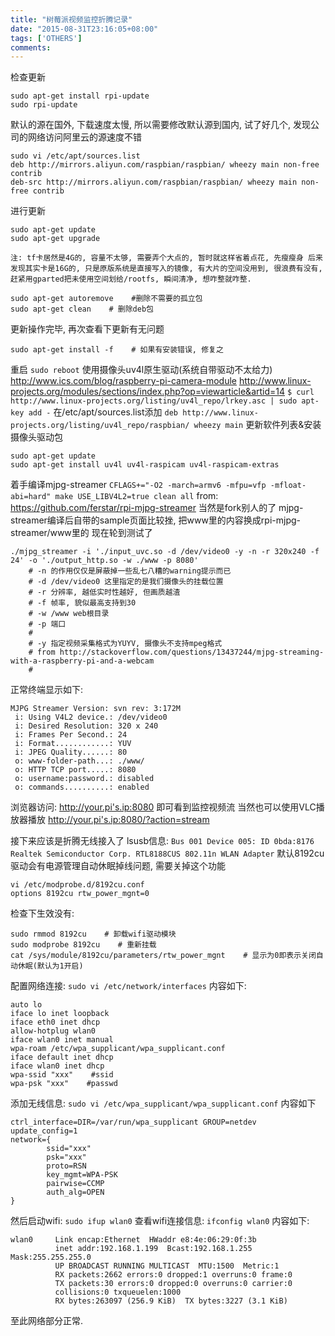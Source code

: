 ```yaml
---
title: "树莓派视频监控折腾记录"
date: "2015-08-31T23:16:05+08:00"
tags: ['OTHERS']
comments: 
---
```


检查更新
```
sudo apt-get install rpi-update
sudo rpi-update
```
默认的源在国外, 下载速度太慢, 所以需要修改默认源到国内, 试了好几个, 发现公司的网络访问阿里云的源速度不错
```
sudo vi /etc/apt/sources.list
deb http://mirrors.aliyun.com/raspbian/raspbian/ wheezy main non-free contrib
deb-src http://mirrors.aliyun.com/raspbian/raspbian/ wheezy main non-free contrib
```
进行更新
```
sudo apt-get update
sudo apt-get upgrade
```

<!--more-->

`注: tf卡居然是4G的, 容量不太够, 需要弄个大点的, 暂时就这样省着点花, 先瘦瘦身
后来发现其实卡是16G的, 只是原版系统是直接写入的镜像, 有大片的空间没用到, 很浪费有没有, 赶紧用gparted把未使用空间划给/rootfs, 瞬间清净, 想咋整就咋整.`
```
sudo apt-get autoremove    #删除不需要的孤立包
sudo apt-get clean    # 删除deb包
```
更新操作完毕, 再次查看下更新有无问题
```
sudo apt-get install -f    # 如果有安装错误, 修复之
```
重启
`sudo reboot`
使用摄像头uv4l原生驱动(系统自带驱动不太给力)
http://www.ics.com/blog/raspberry-pi-camera-module
http://www.linux-projects.org/modules/sections/index.php?op=viewarticle&artid=14
`$ curl http://www.linux-projects.org/listing/uv4l_repo/lrkey.asc | sudo apt-key add -`
在/etc/apt/sources.list添加
`deb http://www.linux-projects.org/listing/uv4l_repo/raspbian/ wheezy main`
更新软件列表&安装摄像头驱动包
```
sudo apt-get update
sudo apt-get install uv4l uv4l-raspicam uv4l-raspicam-extras
```
着手编译mjpg-streamer
`CFLAGS+="-O2 -march=armv6 -mfpu=vfp -mfloat-abi=hard" make USE_LIBV4L2=true clean all`
from: https://github.com/ferstar/rpi-mjpg-streamer 当然是fork别人的了
mjpg-streamer编译后自带的sample页面比较挫, 把www里的内容换成rpi-mjpg-streamer/www里的
现在轮到测试了
```
./mjpg_streamer -i './input_uvc.so -d /dev/video0 -y -n -r 320x240 -f 24' -o './output_http.so -w ./www -p 8080'
    # -n 的作用仅仅是屏蔽掉一些乱七八糟的warning提示而已
    # -d /dev/video0 这里指定的是我们摄像头的挂载位置
    # -r 分辨率, 越低实时性越好, 但画质越渣
    # -f 帧率, 貌似最高支持到30
    # -w /www web根目录
    # -p 端口
    #
    # -y 指定视频采集格式为YUYV, 摄像头不支持mpeg格式
    # from http://stackoverflow.com/questions/13437244/mjpg-streaming-with-a-raspberry-pi-and-a-webcam
    #
```
正常终端显示如下:
```
MJPG Streamer Version: svn rev: 3:172M
 i: Using V4L2 device.: /dev/video0
 i: Desired Resolution: 320 x 240
 i: Frames Per Second.: 24
 i: Format............: YUV
 i: JPEG Quality......: 80
 o: www-folder-path...: ./www/
 o: HTTP TCP port.....: 8080
 o: username:password.: disabled
 o: commands..........: enabled
```
浏览器访问: http://your.pi's.ip:8080 即可看到监控视频流
当然也可以使用VLC播放器播放 http://your.pi's.ip:8080/?action=stream

接下来应该是折腾无线接入了
lsusb信息:
`Bus 001 Device 005: ID 0bda:8176 Realtek Semiconductor Corp. RTL8188CUS 802.11n WLAN Adapter`
默认8192cu驱动会有电源管理自动休眠掉线问题, 需要关掉这个功能
```
vi /etc/modprobe.d/8192cu.conf
options 8192cu rtw_power_mgnt=0
```
检查下生效没有:
```
sudo rmmod 8192cu    # 卸载wifi驱动模块
sudo modprobe 8192cu    # 重新挂载
cat /sys/module/8192cu/parameters/rtw_power_mgnt    # 显示为0即表示关闭自动休眠(默认为1开启)
```
配置网络连接:
`sudo vi /etc/network/interfaces`
内容如下:
```
auto lo
iface lo inet loopback
iface eth0 inet dhcp
allow-hotplug wlan0
iface wlan0 inet manual
wpa-roam /etc/wpa_supplicant/wpa_supplicant.conf
iface default inet dhcp
iface wlan0 inet dhcp
wpa-ssid "xxx"    #ssid
wpa-psk "xxx"    #passwd
```
添加无线信息:
`sudo vi /etc/wpa_supplicant/wpa_supplicant.conf`
内容如下
```
ctrl_interface=DIR=/var/run/wpa_supplicant GROUP=netdev
update_config=1
network={
        ssid="xxx"
        psk="xxx"
        proto=RSN
        key_mgmt=WPA-PSK
        pairwise=CCMP
        auth_alg=OPEN
}
```
然后启动wifi:
`sudo ifup wlan0`
查看wifi连接信息:
`ifconfig wlan0`
内容如下:
```
wlan0     Link encap:Ethernet  HWaddr e8:4e:06:29:0f:3b  
          inet addr:192.168.1.199  Bcast:192.168.1.255  Mask:255.255.255.0
          UP BROADCAST RUNNING MULTICAST  MTU:1500  Metric:1
          RX packets:2662 errors:0 dropped:1 overruns:0 frame:0
          TX packets:30 errors:0 dropped:0 overruns:0 carrier:0
          collisions:0 txqueuelen:1000
          RX bytes:263097 (256.9 KiB)  TX bytes:3227 (3.1 KiB)
```
至此网络部分正常.
